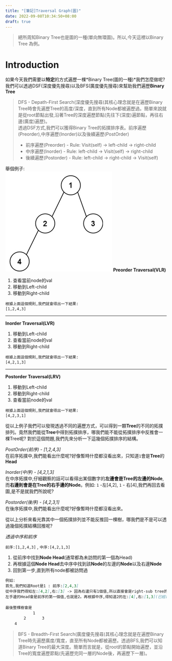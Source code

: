 ```yaml
---
title: "[筆記]Traversal Graph(圖)"
date: 2022-09-08T10:34:50+08:00
draft: true
---
```

> 總所周知Binary Tree也是圖的一種(單向無環圖)。所以,今天這裡以Binary Tree 為例。
# Introduction
如果今天我們需要以**特定**的方式遍歷一棵*Binary Tree(圖的一種)*我們怎麼做呢? 我們可以透過DSF(深度優先搜尋)以及BFS(廣度優先搜尋)來幫助我們遍歷**Binary Tree**
> DFS - Depath-First Search(深度優先搜尋)其核心理念就是在遍歷Binary Tree時會先遍歷Tree的高度/深度，直到所有Node都被遍歷過。簡單來說就是從root節點出發,沿著Tree的深度遍歷節點(先往下(深度)遍節點，再往右邊(廣度)遍歷)。  
> 透過DSF方式,我們可以獲得Binary Tree的拓撲排序表。前序遍歷(Preorder),中序遍歷(Inorder)以及後續遍歷(PostOrder)  
> * 前序遍歷(Preorder) - Rule: Visit(self) -> left-child -> right-child
> * 中序遍歷(Inorder) - Rule: left-child -> Visit(self) -> right-child
> * 後續遍歷(Postorder) - Rule: left-child -> right-child -> Visit(self)

舉個例子:  
![tree](/images/note/tree-example.png)
**Preorder Traversal(VLR)**
1. 查看當前node的val
2. 移動到Left-child
3. 移動到Right-child

```
根據上面這個規則,我們就會得出一下結果:  
[1,2,4,3]
```
---
**Inorder Traversal(LVR)**
1. 移動到Left-child
2. 查看當前node的val
3. 移動到Right-child

```
根據上面這個規則,我們就會得出一下結果:  
[4,2,1,3]
```
---
**Postorder Traversal(LRV)**
1. 移動到Left-child
2. 移動到Right-child
3. 查看當前node的val
```
根據上面這個規則,我們就會得出一下結果:  
[4,2,3,1]
```

從以上例子我們可以發現透過不同的遍歷方式，可以得到一顆**Tree**的不同的拓撲排列。竟然我們能從**Tree**中得到拓撲排序，哪我們能不能從拓撲排序中反推會一棵Tree呢? 對於這個問題,我們先來分析一下這幾個拓撲排序的結構。

*PostOrder(前序) - [1,2,4,3]*  
在前序拓撲中,我們能看出什麼呢?好像暫時什麼都沒看出來，只知道`1`會是**Tree**的**Head**

*Inorder(中序) - [4,2,1,3]*  
在中序拓撲中,仔細觀察的話可以看得出某個數字的**左邊會是Tree的左邊的Node**,而**右邊則會是在Tree的右手邊的Node**。例如: `1` -左[4,2], `1` - 右[4],我們再回去看圖,是不是就我們所說呢?

*Postorder(後序) - [4,2,3,1]*  
在後序拓撲中,我們能看出什麼呢?好像暫時什麼都沒看出來。

從以上分析來看光靠其中一個拓撲排列並不能反推回一棵樹，哪我們是不是可以透過幾個拓撲結構回推呢? 

*透過中序和前序*  

`前序:[1,2,4,3]` , `中序:[4,2,1,3]`  
1. 從前序中找到**Node Head**(通常都為未訪問的第一個為Head)
2. 再根據這個**Node Head**去中序中找到該**Node**的左邊的**Node**以及右邊**Node**
3. 回到第一步,直到所有node都被訪問過

```markdown
例如:  
首先,我們知道Root是1 : 前序:[2,4,3]  
從中序我們得知左:[4,2],右:[3] -> 因為右邊只有1個值,所以直接會是right-sub tree的Head : 前序:[2,4]  
左手邊的Head會是前序的第一個值,也就是2。再根據中序,得知道2的左:[4],右:[1,3](已經被訪問過了),所以只剩下4,插入到2的左手邊，同時前序也剩下4未被訪問 : 前序:[]

最後整棵樹會是
            1
        2       3
    4 

```

<!-- 首先,我們先要知道目前的head是多少,從前序中我們知道是`1`, 哪些node是`1`的左子樹和右子樹的node呢?   
從中序中我們知道是`1`的左邊包含了`[4,2]`,而右邊則包含了`[3]`。問題又來了，左邊的哪個node會是`1`的左子樹的`head`呢?,我們在回到前序`1`的下一個node會是`2`,哪2將會是`1`的左子樹的head,然後再回到中序，查看`2`的左右node就可得知道`2`的左邊是`[4]`,右邊`[1,3](1是2的parent) - 無視`，因為`2`的左邊只有1個node,而前序中`2`的下一個是`4`。所有`2 left-> 4` -->


> BFS - Breadth-First Search(廣度優先搜尋)其核心理念就是在遍歷Binary Tree時先遍歷廣度/寬度，直至所有Node都被遍歷。透過BFS,我們可以知道Binary Tree的最大深度。簡單而言就是，從root的節點開始遍歷，並沿Tree的寬度遍歷節點(先遍歷完同一層的Node後，再遍歷下一層)。  